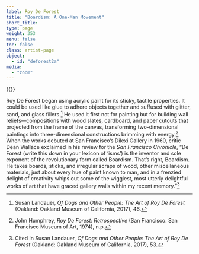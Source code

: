 ```yaml
---
label: Roy De Forest
title: "Boardism: A One-Man Movement"
short_title:
type: page
weight: 353
menu: false
toc: false
class: artist-page
object:
  - id: "deforest2a"
media:
  - "zoom"
---
```

{{<q-figure id="deforest2a">}}

Roy De Forest began using acrylic paint for its sticky, tactile properties. It could be used like glue to adhere objects together and suffused with glitter, sand, and glass fillers.[^1] He used it first not for painting but for building wall reliefs—compositions with wood slates, cardboard, and paper cutouts that projected from the frame of the canvas, transforming two-dimensional paintings into three-dimensional constructions brimming with energy.[^2] When the works debuted at San Francisco’s Dilexi Gallery in 1960, critic Dean Wallace exclaimed in his review for the *San Francisco Chronicle*, “De Forest (write this down in your lexicon of ‘isms’) is the inventor and sole exponent of the revolutionary form called Boardism. That’s right, Boardism. He takes boards, sticks, and irregular scraps of wood, other miscellaneous materials, just about every hue of paint known to man, and in a frenzied delight of creativity whips out some of the wiggiest, most utterly delightful works of art that have graced gallery walls within my recent memory.”[^3]

[^1]: Susan Landauer, *Of Dogs and Other People: The Art of Roy De Forest* (Oakland: Oakland Museum of California, 2017), 46.

[^2]: John Humphrey, *Roy De Forest: Retrospective* (San Francisco: San Francisco Museum of Art, 1974), n.p.

[^3]: Cited in Susan Landauer, *Of Dogs and Other People: The Art of Roy De Forest* (Oakland: Oakland Museum of California, 2017), 53.
